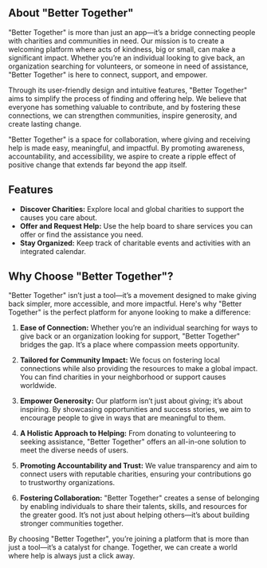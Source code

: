 ## About "Better Together"
"Better Together" is more than just an app—it’s a bridge connecting people with charities and communities in need. Our mission is to create a welcoming platform where acts of kindness, big or small, can make a significant impact. Whether you’re an individual looking to give back, an organization searching for volunteers, or someone in need of assistance, "Better Together" is here to connect, support, and empower.

Through its user-friendly design and intuitive features, "Better Together" aims to simplify the process of finding and offering help. We believe that everyone has something valuable to contribute, and by fostering these connections, we can strengthen communities, inspire generosity, and create lasting change.  

"Better Together" is a space for collaboration, where giving and receiving help is made easy, meaningful, and impactful. By promoting awareness, accountability, and accessibility, we aspire to create a ripple effect of positive change that extends far beyond the app itself.  

## Features  
- **Discover Charities:** Explore local and global charities to support the causes you care about.  
- **Offer and Request Help:** Use the help board to share services you can offer or find the assistance you need.  
- **Stay Organized:** Keep track of charitable events and activities with an integrated calendar.  

## Why Choose "Better Together"?  
"Better Together" isn’t just a tool—it’s a movement designed to make giving back simpler, more accessible, and more impactful. Here's why "Better Together" is the perfect platform for anyone looking to make a difference:  

1. **Ease of Connection:** Whether you’re an individual searching for ways to give back or an organization looking for support, "Better Together" bridges the gap. It’s a place where compassion meets opportunity.  

2. **Tailored for Community Impact:** We focus on fostering local connections while also providing the resources to make a global impact. You can find charities in your neighborhood or support causes worldwide.  

3. **Empower Generosity:** Our platform isn’t just about giving; it’s about inspiring. By showcasing opportunities and success stories, we aim to encourage people to give in ways that are meaningful to them.  

4. **A Holistic Approach to Helping:** From donating to volunteering to seeking assistance, "Better Together" offers an all-in-one solution to meet the diverse needs of users.  

5. **Promoting Accountability and Trust:** We value transparency and aim to connect users with reputable charities, ensuring your contributions go to trustworthy organizations.  

6. **Fostering Collaboration:** "Better Together" creates a sense of belonging by enabling individuals to share their talents, skills, and resources for the greater good. It’s not just about helping others—it’s about building stronger communities together.  

By choosing "Better Together", you’re joining a platform that is more than just a tool—it’s a catalyst for change. Together, we can create a world where help is always just a click away.  
